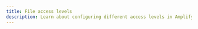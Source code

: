```yaml
---
title: File access levels
description: Learn about configuring different access levels in Amplify Storage. Objects can be public, protected, or private.
---
```


<inline-fragment platform="js" src="~/lib/storage/fragments/js/configureaccess.md"></inline-fragment>
<inline-fragment platform="ios" src="~/lib/storage/fragments/ios/configureaccess.md"></inline-fragment>
<inline-fragment platform="android" src="~/lib/storage/fragments/android/configureaccess.md"></inline-fragment>
<inline-fragment platform="flutter" src="~/lib/storage/fragments/flutter/configureaccess.md"></inline-fragment>
